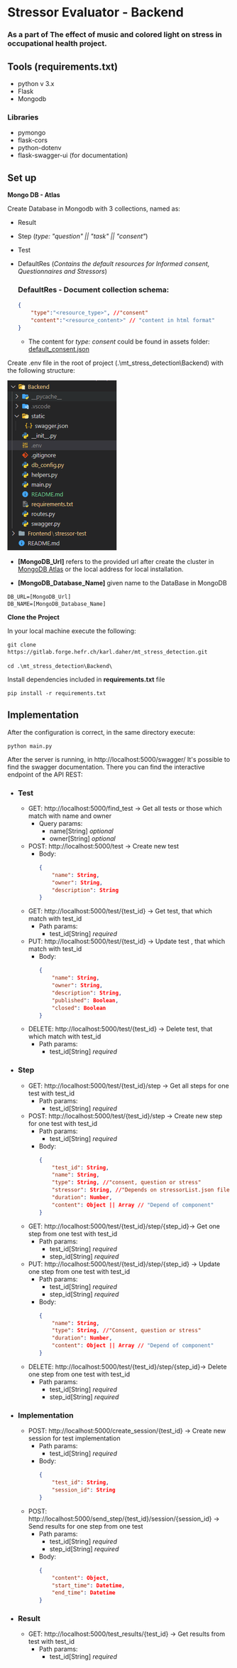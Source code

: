 # Stressor Evaluator - Backend

### As a part of **The effect of music and colored light on stress in occupational health** project.


## Tools (requirements.txt)
- python v 3.x 
- Flask
- Mongodb
### Libraries
- pymongo
- flask-cors
- python-dotenv
- flask-swagger-ui (for documentation)

## Set up

__Mongo DB - Atlas__

Create Database in Mongodb with 3 collections, named as:
- Result
- Step (*type: "question" || "task" || "consent"*)
- Test
- DefaultRes (*Contains the default resources for Informed consent, Questionnaires and Stressors*)

    ### DefaultRes - Document collection schema:
    ```json
    {
        "type":"<resource_type>", //"consent"
        "content":"<resource_content>" // "content in html format"
    }
    ```

    - The content for *type: consent* could be found in assets folder:  [default_consent.json](./assets/default_consent.json)


Create .env file in the root of project (.\mt_stress_detection\Backend\) with the following structure:

![](../Readme_Assets/folder.png)

- **[MongoDB_Url]** refers to the provided url after create the cluster in [MongoDB Atlas](https://www.mongodb.com/) or the local address for local installation.

- __[MongoDB_Database_Name]__ given name to the DataBase in MongoDB 
```
DB_URL=[MongoDB_Url]
DB_NAME=[MongoDB_Database_Name]
```

__Clone the Project__

In your local machine execute the following: 

    git clone https://gitlab.forge.hefr.ch/karl.daher/mt_stress_detection.git

    cd .\mt_stress_detection\Backend\

Install dependencies included in __requirements.txt__ file

    pip install -r requirements.txt

## Implementation

After the configuration is correct, in the same directory execute:

    python main.py

After the server is running, in http://localhost:5000/swagger/ It's possible to find the swagger documentation. There you can find the interactive endpoint of the API REST:

- ### Test
    - GET: http://localhost:5000/find_test -> Get all tests or those which match with name and owner
        - Query params: 
            - name[String] *optional*
            - owner[String] *optional*
    - POST: http://localhost:5000/test -> Create new test
        - Body: 
            ```json
            {
                "name": String,
                "owner": String,
                "description": String
            }
            ```
    - GET: http://localhost:5000/test/{test_id} -> Get test, that which match with test_id
        - Path params: 
            - test_id[String] *required*
    - PUT: http://localhost:5000/test/{test_id} -> Update test , that which match with test_id
        - Body: 
            ```json
            {
                "name": String,
                "owner": String,
                "description": String,
                "published": Boolean,
                "closed": Boolean
            }
            ```
    - DELETE: http://localhost:5000/test/{test_id} -> Delete test, that which match with test_id
        - Path params: 
            - test_id[String] *required*
- ### Step
    - GET: http://localhost:5000/test/{test_id}/step -> Get all steps for one test with test_id
        - Path params: 
            - test_id[String] *required*
    - POST: http://localhost:5000/test/{test_id}/step -> Create new step for one test with test_id
        - Path params: 
            - test_id[String] *required*
        - Body: 
            ```json
            {
                "test_id": String,
                "name": String,
                "type": String, //"consent, question or stress"
                "stressor": String, //"Depends on stressorList.json file found in assets of the Front-end section"
                "duration": Number,
                "content": Object || Array // "Depend of component"
            }
            ```
    - GET: http://localhost:5000/test/{test_id}/step/{step_id}-> Get one step from one test with test_id
        - Path params: 
            - test_id[String] *required*
            - step_id[String] *required*
    - PUT: http://localhost:5000/test/{test_id}/step/{step_id} -> Update one step from one test with test_id
        - Path params: 
            - test_id[String] *required*
            - step_id[String] *required*
        - Body: 
            ```json
            {
                "name": String,
                "type": String, //"Consent, question or stress"
                "duration": Number,
                "content": Object || Array // "Depend of component"
            }
            ```
    - DELETE: http://localhost:5000/test/{test_id}/step/{step_id}-> Delete one step from one test with test_id
        - Path params: 
            - test_id[String] *required*
            - step_id[String] *required*
- ### Implementation
    - POST: http://localhost:5000/create_session/{test_id} -> Create new session for test implementation
        - Path params: 
            - test_id[String] *required*
        - Body: 
            ```json
            {
                "test_id": String,
                "session_id": String
            }
            ```
    - POST: http://localhost:5000/send_step/{test_id}/session/{session_id} -> Send results for one step from one test
        - Path params: 
            - test_id[String] *required*
            - step_id[String] *required*
        - Body: 
            ```json
            {
                "content": Object,
                "start_time": Datetime,
                "end_time": Datetime
            }
            ```
 - ### Result
    - GET: http://localhost:5000/test_results/{test_id} -> Get results from test with test_id
        - Path params: 
            - test_id[String] *required*           